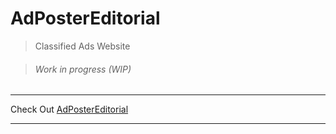 # AdPosterEditorial
> Classified Ads Website

>###### Work in progress (WIP)
___
Check Out [AdPosterEditorial]
___

[AdPosterEditorial]: http://adpostereditorial.azurewebsites.net/
